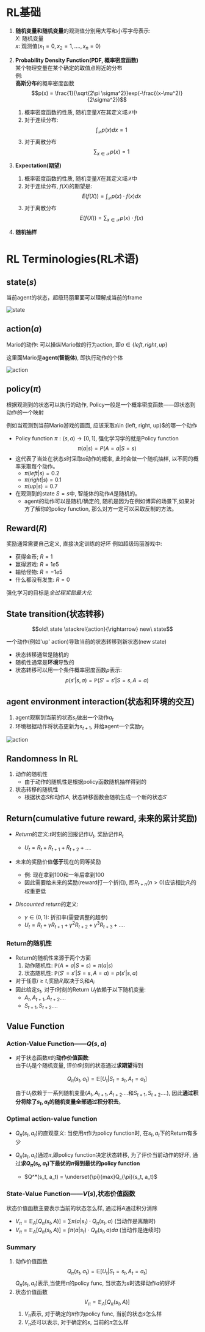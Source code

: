 # RL基础

1. **随机变量和随机变量**的观测值分别用大写和小写字母表示:      
    $X$: 随机变量       
    $x$: 观测值($x_1=0, x_2=1,...., x_n=0$) 

2. **Probability Density Function(PDF, 概率密度函数)**    
    某个物理变量在某个确定的取值点附近的分布    
    例:  
    **高斯分布**的概率密度函数
    $$p(x) = \frac{1}{\sqrt{2\pi \sigma^2}}exp(-\frac{(x-\mu^2)}{2\sigma^2})$$

    1. 概率密度函数的性质, 随机变量$X$在其定义域$\mathcal{X}$中
    2. 对于连续分布: 
    $$\int_{\mathcal{X}}p(x)dx = 1$$
    3. 对于离散分布
    $$\sum_{x\in\mathcal{X}}p(x) = 1$$

3. **Expectation(期望)**
    1. 概率密度函数的性质, 随机变量$X$在其定义域$\mathcal{X}$中
    1. 对于连续分布, $f(X)$的期望是: 
    $$E(f(X)) = \int_{\mathcal{X}}p(x)\cdot f(x)dx$$
    1. 对于离散分布
    $$E(f(X)) = \sum_{x\in\mathcal{X}}p(x)\cdot f(x)$$

4. **随机抽样**

# RL Terminologies(RL术语)

## state($s$)
当前agent的状态，超级玛丽里面可以理解成当前的frame

![state](./pics/0.1.state.png)

## action($a$)

Mario的动作: 可以操纵Mario做的行为action, 即$a\in \{left, right, up\}$

这里面Mario是**agent(智能体)**, 即执行动作的个体

![action](./pics/0.2.action.png)

## policy($\pi$)
根据观测到的状态可以执行的动作, Policy一般是一个概率密度函数——即状态到动作的一个映射

例如当观测到当前Mario游戏的画面, 应该采取a\in \{left, right, up\}$的哪一个动作

- Policy function $\pi:(s, a) \rightarrow [0, 1]$, 强化学习学的就是Policy function
$$\pi(a|s) = P(A=a|S=s)$$
- 这代表了当处在状态$s$时采取$a$动作的概率, 此时会做一个随机抽样, 以不同的概率采取每个动作。
    - $\pi(left|s) = 0.2$
    - $\pi(right|s) = 0.1$
    - $\pi(up|s) = 0.7$
- 在观测到的state $S=s$中, 智能体的动作$A$是随机的。
    - agent的动作可以是随机/确定的, 随机是因为在例如博弈的场景下,如果对方了解你的policy function, 那么对方一定可以采取反制的方法。

## Reward($R$)

奖励通常需要自己定义, 直接决定训练的好坏
例如超级玛丽游戏中:
- 获得金币; $R=1$
- 赢得游戏: $R=1e5$
- 输给怪物: $R=-1e5$
- 什么都没有发生: $R=0$

强化学习的目标是$全过程奖励最大化$

## State transition(状态转移)

$$old\ state \stackrel{action}{\rightarrow} new\ state$$

一个动作(例如'up' action)导致当前的状态转移到新状态(new state)

- 状态转移通常是随机的
- 随机性通常是**环境**导致的
- 状态转移可以用一个条件概率密度函数$p$表示:
    $$p(s'|s,a)=\mathbb{P}(S'=s'|S=s, A=a)$$

## agent environment interaction(状态和环境的交互)

1. agent观察到当前的状态$s_t$做出一个动作$a_t$
2. 环境根据动作将状态更新为$s_{t+1}$, 并给agent一个奖励$r_t$

![action](./pics/0.3.interaction.png)

## Randomness In RL

1. 动作的随机性
    - 由于动作的随机性是根据policy函数随机抽样得到的
2. 状态转移的随机性
    - 根据状态$S$和动作$A$, 状态转移函数会随机生成一个新的状态$S'$


## Return(cumulative future reward, 未来的累计奖励)
- $Return$的定义:$t$时刻的回报记作$U_t$, 奖励记作$R_t$
    - $U_t = R_t + R_{t+1} + R_{t+2} + ....$ 
- 未来的奖励价值**低于**现在的同等奖励
    - 例: 现在拿到100和一年后拿到100
    - 因此需要给未来的奖励(reward打一个折扣), 即$R_{t+n}(n>0)$应该相比$R_t$的权重更低

- $Discounted\ return$的定义:
    - $\gamma \in (0,1)$: 折扣率(需要调整的超参) 
    - $U_t = R_t + \gamma R_{t+1} + \gamma^2 R_{t+2} + \gamma^3 R_{t+3} + ....$

### Return的随机性
- Return的随机性来源于两个方面
    1. 动作随机性: $\mathbb{P}(A=a|S=s)=\pi(a|s)$
    2. 状态随机性: $\mathbb{P}(S'=s'|S=s, A=a)=p(s'|s,a)$
- 对于任意$i\geq t$,奖励$R_i$取决于$S_i$和$A_i$
- 因此给定$s_t$, 对于$t$时刻的Return $U_t$依赖于以下随机变量:
    - $A_t, A_{t+1}, A_{t+2}....$
    - $S_{t+1}, S_{t+2}....$

## Value Function
### Action-Value Function——$Q(s,a)$

- 对于状态函数$\pi$的**动作价值函数**:   
    由于$U_t$是个随机变量, 评价$t$时刻的状态通过**求期望**得到

    $$Q_{\pi}(s_t, a_t) = \mathbb{E}[U_t|S_t=s_t, A_t=a_t]$$

    由于$U_t$依赖于一系列随机变量($A_t, A_{t+1}, A_{t+2}....$和$S_{t+1}, S_{t+2}....$), 因此**通过积分将除了$s_t, a_t$的随机变量全部通过积分积去**。

### Optimal action-value function
- $Q_{\pi}(s_t, a_t)$的直观意义: 当使用$\pi$作为policy function时, 在$s_t, a_t$下的Return有多少
- $Q_{\pi}(s_t, a_t)$通过$\pi$,即policy function决定状态转移, 为了评价当前动作的好坏, 通过**求$Q_{\pi}(s_t, a_t)$下最优的$\pi$得到最优的policy function**

    - $Q^*(s_t, a_t) = \underset{\pi}{max}Q_{\pi}(s_t, a_t)$

### State-Value Function——$V(s)$,状态价值函数
状态价值函数主要表示当前的状态怎么样, 通过将$A$通过积分消除
- $V_{\pi}=\mathbb{E}_A[Q_{\pi}(s_t, A)]  = \sum\pi(a|s_t)\cdot Q_\pi(s_t, a)$ (当动作是离散时)
- $V_{\pi}=\mathbb{E}_A[Q_{\pi}(s_t, A)]  = \int\pi(a|s_t)\cdot Q_\pi(s_t, a)da$ (当动作是连续时)

### Summary

1. 动作价值函数
    $$Q_{\pi}(s_t, a_t) = \mathbb{E}[U_t|S_t=s_t, A_t=a_t]$$
    $Q_{\pi}(s_t, a_t)$表示,当使用$\pi$的policy func, 当状态为$s$时选择动作$a$的好坏
2. 状态价值函数
    $$V_{\pi}=\mathbb{E}_A[Q_{\pi}(s_t, A)]$$
    1. $V_{\pi}$表示, 对于确定的$\pi$作为policy func, 当前的状态$s$怎么样
    2. $V_{\pi}$还可以表示, 对于确定的$s$, 当前的$\pi$怎么样